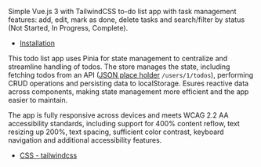 Simple Vue.js 3 with TailwindCSS to-do list app with task management features: add, edit, mark as done, delete tasks and search/filter by status (Not Started, In Progress, Complete).
- [Installation](./INSTALLATION.md)

This todo list app uses Pinia for state management to centralize and streamline handling of todos. The store manages the state, including fetching todos from an API ([JSON place holder](https://jsonplaceholder.typicode.com/guide/) `/users/1/todos`), performing CRUD operations and persisting data to localStorage. Esures reactive data across components, making state management more efficient and the app easier to maintain.

The app is fully responsive across devices and meets WCAG 2.2 AA accessibility standards, including support for 400% content reflow, text resizing up 200%, text spacing, sufficient color contrast, keyboard navigation and additional accessibility features.

- [CSS - tailwindcss](https://tailwindcss.com/)
